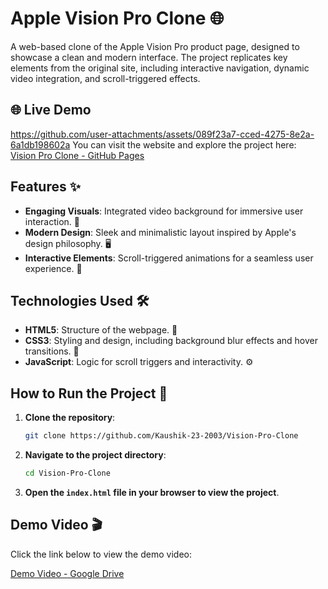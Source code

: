 # **Apple Vision Pro Clone** 🌐

A web-based clone of the Apple Vision Pro product page, designed to showcase a clean and modern interface. The project replicates key elements from the original site, including interactive navigation, dynamic video integration, and scroll-triggered effects.

## 🌐 Live Demo  
https://github.com/user-attachments/assets/089f23a7-cced-4275-8e2a-6a1db198602a
You can visit the website and explore the project here:  
[Vision Pro Clone - GitHub Pages](https://kaushik-23-2003.github.io/Vision-Pro-Clone/)

## **Features** ✨

- **Engaging Visuals**: Integrated video background for immersive user interaction. 🎥  
- **Modern Design**: Sleek and minimalistic layout inspired by Apple's design philosophy. 🖥️  
- **Interactive Elements**: Scroll-triggered animations for a seamless user experience. 🔄  

## **Technologies Used** 🛠️

- **HTML5**: Structure of the webpage. 📝  
- **CSS3**: Styling and design, including background blur effects and hover transitions. 🎨  
- **JavaScript**: Logic for scroll triggers and interactivity. ⚙️  

## **How to Run the Project** 🚀

1. **Clone the repository**:
   
   ```bash
   git clone https://github.com/Kaushik-23-2003/Vision-Pro-Clone

3. **Navigate to the project directory**:
   
      ```bash
      cd Vision-Pro-Clone
      
5. **Open the ` index.html ` file in your browser to view the project**.

## **Demo Video** 🎬
Click the link below to view the demo video:  

[Demo Video - Google Drive](https://drive.google.com/file/d/1eHxZtTMdK-5sCTNXoGZ7dfNshnxMpp_h/view?usp=drive_link)  
